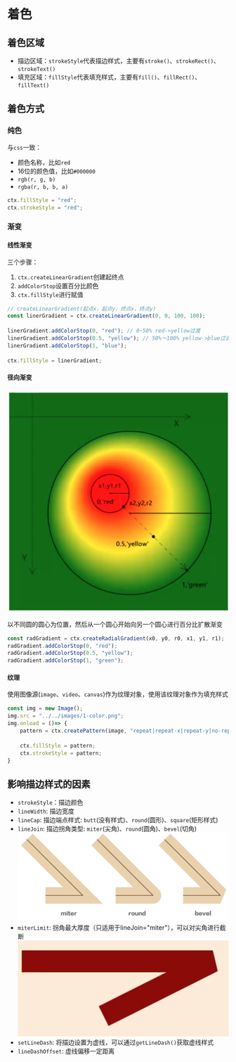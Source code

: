 # 着色

## 着色区域

- 描边区域：`strokeStyle`代表描边样式，主要有`stroke()`、`strokeRect()`、`strokeText()`
- 填充区域：`fillStyle`代表填充样式，主要有`fill()`、`fillRect()`、`fillText()`

## 着色方式

### 纯色

与`css`一致：
- 颜色名称，比如`red`
- 16位的颜色值，比如`#000000`
- `rgb(r, g, b)`
- `rgba(r, b, b, a)`

```js
ctx.fillStyle = "red";
ctx.strokeStyle = "red";
```

### 渐变

#### 线性渐变

三个步骤：
1. `ctx.createLinearGradient`创建起终点
2. `addColorStop`设置百分比颜色
3. `ctx.fillStyle`进行赋值

```js
// createLinearGradient(起点x，起点y，终点x，终点y)
const linerGradient = ctx.createLinearGradient(0, 0, 100, 100);

linerGradient.addColorStop(0, "red"); // 0~50% red->yellow过渡
linerGradient.addColorStop(0.5, "yellow"); // 50%～100% yellow->blue过渡
linerGradient.addColorStop(1, "blue");

ctx.fillStyle = linerGradient;
```

#### 径向渐变

![径向渐变.png](../../images/1-color.png)

以不同圆的圆心为位置，然后从一个圆心开始向另一个圆心进行百分比扩散渐变

```js
const radGradient = ctx.createRadialGradient(x0, y0, r0, x1, y1, r1);
radGradient.addColorStop(0, "red");
radGradient.addColorStop(0.5, "yellow");
radGradient.addColorStop(1, "green");
```


#### 纹理

使用图像源(`image`、`video`、`canvas`)作为纹理对象，使用该纹理对象作为填充样式

```js
const img = new Image();
img.src = "../../images/1-color.png";
img.onload = ()=> {
    pattern = ctx.createPattern(image, "repeat|repeat-x|repeat-y|no-repeat");

    ctx.fillStyle = pattern;
    ctx.strokeStyle = pattern;
}
```


## 影响描边样式的因素

- `strokeStyle`：描边颜色
- `lineWidth`: 描边宽度
- `lineCap`: 描边端点样式: `butt`(没有样式)、`round`(圆形)、`square`(矩形样式)
- `lineJoin`: 描边拐角类型: `miter`(尖角)、`round`(圆角)、`bevel`(切角)
![径向渐变.png](../../images/1-color-lineJoin.png)
- `miterLimit`: 拐角最大厚度（只适用于lineJoin="miter"），可以对尖角进行截断
![径向渐变.png](../../images/1-color-miterLimit.png)
- `setLineDash`: 将描边设置为虚线，可以通过`getLineDash()`获取虚线样式
- `lineDashOffset`: 虚线偏移一定距离


